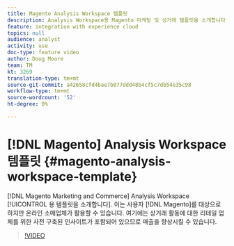 ```yaml
---
title: Magento Analysis Workspace 템플릿
description: Analysis Workspace용 Magento 마케팅 및 상거래 템플릿을 소개합니다.
feature: integration with experience cloud
topics: null
audience: analyst
activity: use
doc-type: feature video
author: Doug Moore
team: TM
kt: 3269
translation-type: tm+mt
source-git-commit: a42658cfd4bae7b077ddd48b4cf5c7db54e35c98
workflow-type: tm+mt
source-wordcount: '52'
ht-degree: 0%

---
```



# [!DNL Magento] Analysis Workspace 템플릿 {#magento-analysis-workspace-template}

[!DNL Magento Marketing and Commerce] Analysis Workspace [!UICONTROL 용 템플릿을 소개합니다]. 이는 사용자 [!DNL Magento]를 대상으로 하지만 온라인 소매업체가 활용할 수 있습니다. 여기에는 상거래 활동에 대한 리테일 업체를 위한 사전 구축된 인사이트가 포함되어 있으므로 매출을 향상시킬 수 있습니다.

>[!VIDEO](https://video.tv.adobe.com/v/28164/?quality=12)
